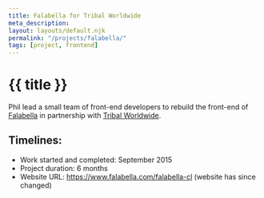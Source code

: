 ```yaml
---
title: Falabella for Tribal Worldwide
meta_description:
layout: layouts/default.njk
permalink: "/projects/falabella/"
tags: [project, frontend]
---
```


# {{ title }}

Phil lead a small team of front-end developers to rebuild the front-end of [Falabella](https://www.falabella.com) in partnership with [Tribal Worldwide](https://www.tribalworldwide.co.uk/).

## Timelines:

- Work started and completed: September 2015
- Project duration: 6 months
- Website URL: https://www.falabella.com/falabella-cl (website has since changed)

